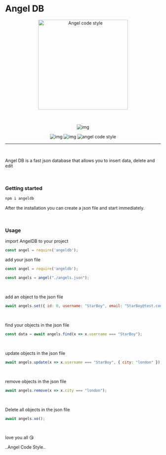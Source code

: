 <h1>Angel DB </h1>
<div align="center">
    <img src="https://iili.io/XSA0gt.md.png" width='290px' alt="Angel code style"/>
</div>

<br>
<br>

<div align="center">

<p align="center">
  <img src="https://dcbadge.vercel.app/api/shield/509271102653202433" alt="img"/> 
</p>

<p align="center">
  <img src="https://img.shields.io/badge/Node.js-43853D?style=for-the-badge&logo=node.js&logoColor=white" alt="img"/>
  <img src="https://img.shields.io/badge/Version-1.0.2-ff0000" alt="img"/>
  <img src="https://img.shields.io/badge/code_style-Angel-ff0000.svg" alt="angel code style"/>
</p><hr />

</div>

<br>

Angel DB is a fast json database that allows you to insert data, delete and edit

<br>

### **Getting started**

```bash
npm i angeldb
```

After the installation you can create a json file and start immediately.

<br>

### **Usage**



import AngelDB to your project

```javascript
const angel = require('angeldb');
```

add your json file

```javascript
const angel = require('angeldb');

const angels = angel("./angels.json");
```

<br>

add an object to the json file

```javascript
await angels.set({ id: 0, username: "StarBoy", email: "StarBoy@test.com" });
```

<br>

find your objects in the json file

```javascript
const data = await angels.find(x => x.username === "StarBoy");
```

<br>

update objects in the json file

```javascript
await angels.update(x => x.username === "StarBoy", { city: "london" });
```
<br>

remove objects in the json file

```javascript
await angels.remove(x => x.city === "london");
```

<br>

Delete all objects in the json file

```javascript
await angels.xo();
```

<br>

<p>
love you all 😘

..Angel Code Style..
</p>


